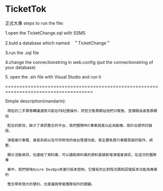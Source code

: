 # TicketTok
正式大專
steps to run the file:
<p>1.open the TicketChange.sql with SSMS</p>
<p>2.buld a database which named　＂TicketChange＂</p>
<p>3.run the .sql file</p>
<p>4.change the connectionstring in web.config (put the connectionstring of your database)</p>
<p>5. open the .sln file with Visual Studio and run it</p>

=====================================================================================
<p>Simple description(mandarin):</p>

     現在的二手票券轉讓通常只能在FB社團操作，而官方售票網站他們只販售、宣傳跟自身售票網站
     
     配合的節目，缺少了資訊整合的平台，我們團隊MVC專案就是以此為動機，設計出提供討論版、
     
     演唱會行事曆、會員系統以及可供修改的後台管理功能，我主要負責行事曆頁面的製作，統整、
     
     顯示活動資訊，也連結了資料庫，可以讀取資料庫的資料直接新增演唱會資訊，在這次的團隊專
     
     案中，我們使用Azure DevOps來進行版本控制，它擁有的比對程式碼和回復版本功能為專案的
     
     整合帶來很大的便利，也是讓我學會團隊協作的關鍵。
